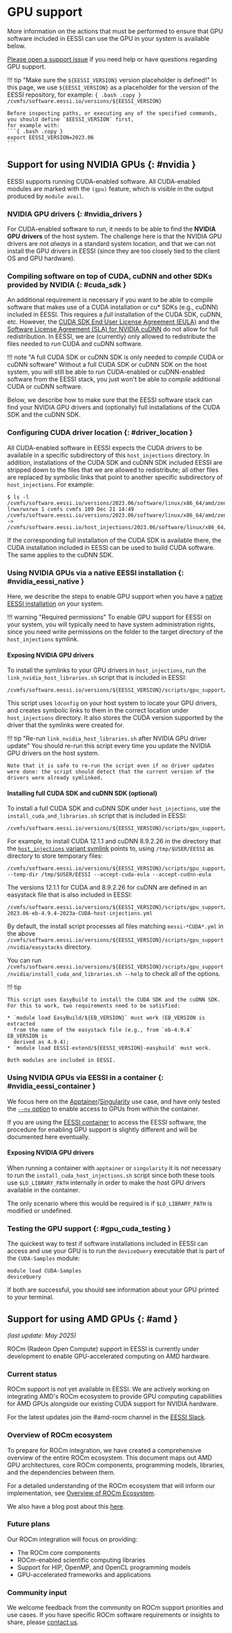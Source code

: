 # GPU support

More information on the actions that must be performed to ensure that GPU software included in EESSI
can use the GPU in your system is available below.

[Please open a support issue](../support.md) if you need help or have questions regarding GPU support.

!!! tip "Make sure the `${EESSI_VERSION}` version placeholder is defined!"
    In this page, we use `${EESSI_VERSION}` as a placeholder for the version of the EESSI repository,
    for example:
    ```{ .bash .copy }
    /cvmfs/software.eessi.io/versions/${EESSI_VERSION}
    ```

    Before inspecting paths, or executing any of the specified commands, you should define `$EESSI_VERSION` first,
    for example with:
    ```{ .bash .copy }
    export EESSI_VERSION=2023.06
    ```

## Support for using NVIDIA GPUs {: #nvidia }

EESSI supports running CUDA-enabled software. All CUDA-enabled modules are marked with the `(gpu)` feature,
which is visible in the output produced by `module avail`.

### NVIDIA GPU drivers {: #nvidia_drivers }

For CUDA-enabled software to run, it needs to be able to find the **NVIDIA GPU drivers** of the host system.
The challenge here is that the NVIDIA GPU drivers are not _always_ in a standard system location, and that we
can not install the GPU drivers in EESSI (since they are too closely tied to the client OS and GPU hardware).

### Compiling software on top of CUDA, cuDNN and other SDKs provided by NVIDIA {: #cuda_sdk }

An additional requirement is necessary if you want to be able to compile software
that makes use of a CUDA installation or cu\* SDKs (e.g., cuDNN) included in
EESSI. This requires a *full* installation of the CUDA SDK, cuDNN, etc. However,
the [CUDA SDK End User License Agreement (EULA)](https://docs.nvidia.com/cuda/eula/index.html)
and the [Software License Agreement (SLA) for NVIDIA cuDNN](https://docs.nvidia.com/deeplearning/cudnn/latest/reference/eula.html)
do not allow for full redistribution. In EESSI, we are (currently) only allowed to
redistribute the files needed to *run* CUDA and cuDNN software.

!!! note "A full CUDA SDK or cuDNN SDK is only needed to *compile* CUDA or cuDNN software"
    Without a full CUDA SDK or cuDNN SDK on the host system, you will still
    be able to *run* CUDA-enabled or cuDNN-enabled software from the EESSI stack,
    you just won't be able to *compile* additional CUDA or cuDNN software.

Below, we describe how to make sure that the EESSI software stack can find your
NVIDIA GPU drivers and (optionally) full installations of the CUDA SDK and the
cuDNN SDK.

### Configuring CUDA driver location {: #driver_location }

All CUDA-enabled software in EESSI expects the CUDA drivers to be available in a specific subdirectory of this `host_injections` directory.
In addition, installations of the CUDA SDK and cuDNN SDK included EESSI are stripped down to the files that we are allowed to redistribute;
all other files are replaced by symbolic links that point to another specific subdirectory of `host_injections`. For example:
```
$ ls -l /cvmfs/software.eessi.io/versions/2023.06/software/linux/x86_64/amd/zen3/software/CUDA/12.1.1/bin/nvcc
lrwxrwxrwx 1 cvmfs cvmfs 109 Dec 21 14:49 /cvmfs/software.eessi.io/versions/2023.06/software/linux/x86_64/amd/zen3/software/CUDA/12.1.1/bin/nvcc -> /cvmfs/software.eessi.io/host_injections/2023.06/software/linux/x86_64/amd/zen3/software/CUDA/12.1.1/bin/nvcc
```

If the corresponding full installation of the CUDA SDK is available there, the
CUDA installation included in EESSI can be used to build CUDA software. The same
applies to the cuDNN SDK.


### Using NVIDIA GPUs via a native EESSI installation {: #nvidia_eessi_native }

Here, we describe the steps to enable GPU support when you have a [native EESSI installation](../getting_access/native_installation.md) on your system.

!!! warning "Required permissions"
    To enable GPU support for EESSI on your system, you will typically need to have system administration rights, since you need write permissions on the folder to the target directory of the `host_injections` symlink.

#### Exposing NVIDIA GPU drivers

To install the symlinks to your GPU drivers in `host_injections`, run the `link_nvidia_host_libraries.sh` script that is included in EESSI:

```{ .bash .copy }
/cvmfs/software.eessi.io/versions/${EESSI_VERSION}/scripts/gpu_support/nvidia/link_nvidia_host_libraries.sh
```

This script uses `ldconfig` on your host system to locate your GPU drivers, and creates symbolic links to them in the correct location under `host_injections` directory. It also stores the CUDA version supported by the driver that the symlinks were created for.

!!! tip "Re-run `link_nvidia_host_libraries.sh` after NVIDIA GPU driver update"
    You should re-run this script every time you update the NVIDIA GPU drivers on the host system.

    Note that it is safe to re-run the script even if no driver updates were done: the script should detect that the current version of the drivers were already symlinked.

#### Installing full CUDA SDK and cuDNN SDK (optional)

To install a full CUDA SDK and cuDNN SDK under `host_injections`, use the `install_cuda_and_libraries.sh` script that is included in EESSI:

```{ .bash .copy }
/cvmfs/software.eessi.io/versions/${EESSI_VERSION}/scripts/gpu_support/nvidia/install_cuda_and_libraries.sh
```

For example, to install CUDA 12.1.1 and cuDNN 8.9.2.26 in the directory that the [`host_injections` variant symlink](host_injections.md) points to,
using `/tmp/$USER/EESSI` as directory to store temporary files:
```
/cvmfs/software.eessi.io/versions/${EESSI_VERSION}/scripts/gpu_support/nvidia/install_cuda_and_libraries.sh --temp-dir /tmp/$USER/EESSI --accept-cuda-eula --accept-cudnn-eula
```
The versions 12.1.1 for CUDA and 8.9.2.26 for cuDNN are defined in an easystack
file that is also included in EESSI:
```
/cvmfs/software.eessi.io/versions/${EESSI_VERSION}/scripts/gpu_support/nvidia/easystacks/eessi-2023.06-eb-4.9.4-2023a-CUDA-host-injections.yml
```
By default, the install script processes all files matching `eessi-*CUDA*.yml` in
the above `/cvmfs/software.eessi.io/versions/${EESSI_VERSION}/scripts/gpu_support/nvidia/easystacks` directory.

You can run `/cvmfs/software.eessi.io/versions/${EESSI_VERSION}/scripts/gpu_support/nvidia/install_cuda_and_libraries.sh --help` to check all of the options.

!!! tip

    This script uses EasyBuild to install the CUDA SDK and the cuDNN SDK. For this to work, two requirements need to be satisfied:

    * `module load EasyBuild/${EB_VERSION}` must work (EB_VERSION is extracted
      from the name of the easystack file (e.g., from `eb-4.9.4` EB_VERSION is
      derived as 4.9.4);
    * `module load EESSI-extend/${EESSI_VERSION}-easybuild` must work.

    Both modules are included in EESSI.


### Using NVIDIA GPUs via EESSI in a container {: #nvidia_eessi_container }

We focus here on the [Apptainer](https://apptainer.org/)/[Singularity](https://sylabs.io/singularity) use case,
and have only tested the [`--nv` option](https://apptainer.org/docs/user/latest/gpu.html#nvidia-gpus-cuda-standard)
to enable access to GPUs from within the container.

If you are using the [EESSI container](../getting_access/eessi_container.md) to access the EESSI software,
the procedure for enabling GPU support is slightly different and will be documented here eventually.

#### Exposing NVIDIA GPU drivers

When running a container with `apptainer` or `singularity` it is _not_ necessary to run the `install_cuda_host_injections.sh`
script since both these tools use `$LD_LIBRARY_PATH` internally in order to make the host GPU drivers available
in the container.

The only scenario where this would be required is if `$LD_LIBRARY_PATH` is modified or undefined.

### Testing the GPU support {: #gpu_cuda_testing }

The quickest way to test if software installations included in  EESSI can access and use your GPU is to run the
`deviceQuery` executable that is part of the `CUDA-Samples` module:
```
module load CUDA-Samples
deviceQuery
```
If both are successful, you should see information about your GPU printed to your terminal.

## Support for using AMD GPUs {: #amd }

*(last update: May 2025)*

ROCm (Radeon Open Compute) support in EESSI is currently under development to enable GPU-accelerated computing on AMD hardware.

### Current status

ROCm support is not yet available in EESSI.
We are actively working on integrating AMD's ROCm ecosystem to provide GPU computing capabilities for AMD GPUs alongside our existing CUDA support for NVIDIA hardware.

For the latest updates join the #amd-rocm channel in the [EESSI Slack](https://app.slack.com/client/TP0103C4C/C0780BEV9JN).

### Overview of ROCm ecosystem

To prepare for ROCm integration, we have created a comprehensive overview of the entire ROCm ecosystem.
This document maps out AMD GPU architectures, core ROCm components, programming models, libraries, and the dependencies between them.

For a detailed understanding of the ROCm ecosystem that will inform our implementation, see [Overview of ROCm Ecosystem](rocm.md).

We also have a blog post about this [here](http://eessi.io/docs/blog/2025/05/26/rocm/).

### Future plans

Our ROCm integration will focus on providing:

* The ROCm core components
* ROCm-enabled scientific computing libraries
* Support for HIP, OpenMP, and OpenCL programming models
* GPU-accelerated frameworks and applications

### Community input

We welcome feedback from the community on ROCm support priorities and use cases.
If you have specific ROCm software requirements or insights to share, please [contact us](../support.md).
